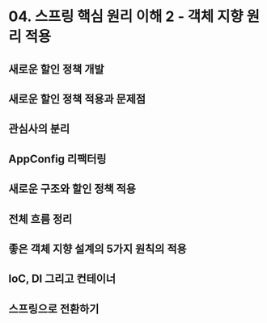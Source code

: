 # 04. 스프링 핵심 원리 이해 2 - 객체 지향 원리 적용

## 새로운 할인 정책 개발

## 새로운 할인 정책 적용과 문제점

## 관심사의 분리

## AppConfig 리팩터링

## 새로운 구조와 할인 정책 적용

## 전체 흐름 정리

## 좋은 객체 지향 설계의 5가지 원칙의 적용

## IoC, DI 그리고 컨테이너

## 스프링으로 전환하기
